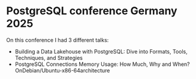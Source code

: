 # PostgreSQL conference Germany 2025

On this conference I had 3 different talks:

- Building a Data Lakehouse with PostgreSQL: Dive into Formats, Tools, Techniques, and Strategies
- PostgreSQL Connections Memory Usage: How Much, Why and When? OnDebian/Ubuntu-x86-64architecture
